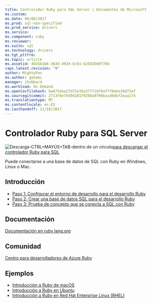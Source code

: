 ```yaml
---
title: Controlador Ruby para SQL Server | Documentos de Microsoft
ms.custom: 
ms.date: 08/08/2017
ms.prod: sql-non-specified
ms.prod_service: drivers
ms.service: 
ms.component: ruby
ms.reviewer: 
ms.suite: sql
ms.technology: drivers
ms.tgt_pltfrm: 
ms.topic: article
ms.assetid: 45d1b1b6-363d-4924-bcb1-b2582b60f76b
caps.latest.revision: "9"
author: MightyPen
ms.author: genemi
manager: jhubbard
ms.workload: On Demand
ms.openlocfilehash: ba675eba2fd72e35e37f71bf9afff0eba34d73af
ms.sourcegitcommit: 2713f8e7b504101f9298a0706bacd84bf2eaa174
ms.translationtype: MT
ms.contentlocale: es-ES
ms.lasthandoff: 11/18/2017
---
```

# <a name="ruby-driver-for-sql-server"></a>Controlador Ruby para SQL Server

![Descarga-CTRL+MAYÚS+TAB-dentro de un círculo](../../ssdt/media/download.png)[para descargar el controlador Ruby para SQL](../sql-connection-libraries.md#anchor-20-drivers-relational-access)

Puede conectarse a una base de datos de SQL con Ruby en Windows, Linux o Mac.   
  
## <a name="getting-started"></a>Introducción  
* [Paso 1: Configurar el entorno de desarrollo para el desarrollo Ruby](step-1-configure-development-environment-for-ruby-development.md)  
* [Paso 2: Crear una base de datos SQL para el desarrollo Ruby](step-2-create-a-sql-database-for-ruby-development.md)  
* [Paso 3: Prueba de concepto que se conecta a SQL con Ruby](step-3-proof-of-concept-connecting-to-sql-using-ruby.md)  
  
## <a name="documentation"></a>Documentación  
[Documentación en ruby lang.org](https://www.ruby-lang.org/en/documentation/)  
  
## <a name="community"></a>Comunidad  
[Centro para desarrolladores de Azure Ruby](https://azure.microsoft.com/develop/ruby/)  
  
## <a name="samples"></a>Ejemplos
* [Introducción a Ruby de macOS](https://www.microsoft.com/sql-server/developer-get-started/ruby/mac/)
* [Introducción a Ruby en Ubuntu](https://www.microsoft.com/sql-server/developer-get-started/ruby/ubuntu/)
* [Introducción a Ruby en Red Hat Enterprise Linux (RHEL)](https://www.microsoft.com/sql-server/developer-get-started/ruby/rhel/)

